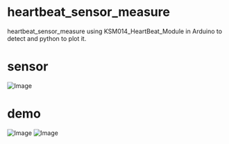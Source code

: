# heartbeat_sensor_measure
 heartbeat_sensor_measure using KSM014_HeartBeat_Module in Arduino to detect and python to plot it.
# sensor
![Image](./heartbeat_sensor_measure/heartbeat_sensor.jpg)
# demo
![Image](./heartbeat_sensor_measure/heartbeat_terminal.jpg)
![Image](./heartbeat_sensor_measure/origin_denoise_fir_signal.jpg)
